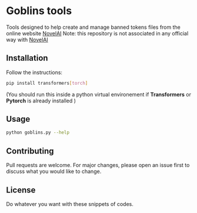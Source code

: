 # Goblins tools

Tools designed to help create and manage banned tokens files from the online website [NovelAI](https://novelai.net/) 
Note: this repository is not associated in any official way with [NovelAI](https://novelai.net/)

## Installation

Follow the instructions:
```bash
pip install transformers[torch]
```
(You should run this inside a python virtual environement if **Transformers** or **Pytorch** is already installed )

## Usage

```bash
python goblins.py --help
```
## Contributing
Pull requests are welcome. For major changes, please open an issue first to discuss what you would like to change.

## License

Do whatever you want with these snippets of codes.
